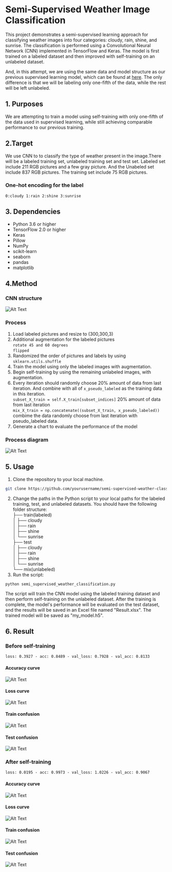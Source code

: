 # Semi-Supervised Weather Image Classification

This project demonstrates a semi-supervised learning approach for classifying weather images into four categories: cloudy, rain, shine, and sunrise. The classification is performed using a Convolutional Neural Network (CNN) implemented in TensorFlow and Keras. The model is first trained on a labeled dataset and then improved with self-training on an unlabeled dataset.

And, in this attempt, we are using the same data and model structure as our previous supervised learning model, which can be found at [here](https://github.com/Potassium-chromate/CNN-for-recognizer-weather). The only difference is that we will be labeling only one-fifth of the data, while the rest will be left unlabeled.

## 1. Purposes
We are attempting to train a model using self-training with only one-fifth of the data used in supervised learning, while still achieving comparable performance to our previous training.

## 2.Target
We use CNN to to classify the type of weather present in the image.There will be a labeled training set, unlabeled training set and test set. Labeled set include 211 RGB pictures and a few gray picture. And the Unabeled set include 837 RGB pictures. The training set include 75 RGB pictures.
### One-hot encoding for the label  
`0:cloudy
1:rain
2:shine
3:sunrise`

## 3. Dependencies

- Python 3.6 or higher
- TensorFlow 2.0 or higher
- Keras
- Pillow
- NumPy
- scikit-learn
- seaborn
- pandas
- matplotlib

## 4.Method
### CNN structure
![Alt Text](https://github.com/Potassium-chromate/CNN-for-recognizer-weather/blob/main/Picture/Model%20structure.png)

### Process
1. Load labeled pictures and resize to (300,300,3)
2. Additional augmentation for the labeled pictures  
   `rotate 45 and 60 degrees`  
   `flipped`
3. Randomized the order of pictures and labels by using `sklearn.utils.shuffle`
4. Train the model using only the labeled images with augmentation.  
5. Begin self-training by using the remaining unlabeled images, with augmentation.
6. Every iteration should randomly choose 20% amount of data from last iteration. And combine with all of `x_pseudo_labeled` as the training data in this iteration.  
`subset_X_train = self.X_train[subset_indices]` 20% amount of data from last iteration  
`mix_X_train = np.concatenate((subset_X_train, x_pseudo_labeled))` combime the data randomly choose from last iteration with pseudo_labeled data.  
7. Generate a chart to evaluate the performance of the model  
### Process diagram
![Alt Text](https://github.com/Potassium-chromate/Semi-Supervised-Weather-Image-Classification/blob/main/picture/process%20diagram.png)

## 5. Usage

1. Clone the repository to your local machine.

```bash
git clone https://github.com/yourusername/semi-supervised-weather-classification.git  
```
2. Change the paths in the Python script to your local paths for the labeled training, test, and unlabeled datasets. You should have the following folder structure:  
├── train(labeled)  
│   ├── cloudy  
│   ├── rain  
│   ├── shine  
│   └── sunrise  
├── test  
│   ├── cloudy  
│   ├── rain  
│   ├── shine  
│   └── sunrise  
└── mix(unlabeled)    
3. Run the script:
```
python semi_supervised_weather_classification.py
```
The script will train the CNN model using the labeled training dataset and then perform self-training on the unlabeled dataset. After the training is complete, the model's performance will be evaluated on the test dataset, and the results will be saved in an Excel file named "Result.xlsx". The trained model will be saved as "my_model.h5".

## 6. Result
### Before self-training  
`loss: 0.3927 - acc: 0.8489 - val_loss: 0.7928 - val_acc: 0.8133`
#### Accuracy curve
![Alt Text](https://github.com/Potassium-chromate/Semi-Supervised-Weather-Image-Classification/blob/main/picture/before%20self_training/accuracy.png)
#### Loss curve
![Alt Text](https://github.com/Potassium-chromate/Semi-Supervised-Weather-Image-Classification/blob/main/picture/before%20self_training/loss.png)
#### Train confusion
![Alt Text](https://github.com/Potassium-chromate/Semi-Supervised-Weather-Image-Classification/blob/main/picture/before%20self_training/Train%20Confusion%20Matrix.png)
#### Test confusion
![Alt Text](https://github.com/Potassium-chromate/Semi-Supervised-Weather-Image-Classification/blob/main/picture/before%20self_training/Test%20Confusion%20Matrix.png)  

### After self-training  
`loss: 0.0195 - acc: 0.9973 - val_loss: 1.0226 - val_acc: 0.9067`  
#### Accuracy curve
![Alt Text](https://github.com/Potassium-chromate/Semi-Supervised-Weather-Image-Classification/blob/main/picture/after%20self_training/accuracy.png)
#### Loss curve
![Alt Text](https://github.com/Potassium-chromate/Semi-Supervised-Weather-Image-Classification/blob/main/picture/after%20self_training/loss.png)
#### Train confusion
![Alt Text](https://github.com/Potassium-chromate/Semi-Supervised-Weather-Image-Classification/blob/main/picture/after%20self_training/Train%20Confusion%20Matrix.png)
#### Test confusion
![Alt Text](https://github.com/Potassium-chromate/Semi-Supervised-Weather-Image-Classification/blob/main/picture/after%20self_training/Test%20Confusion%20Matrix.png)

